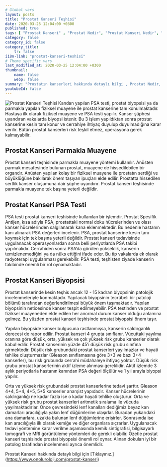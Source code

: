 ```yaml
---
# Global vars
layout: posts
title: "Prostat Kanseri Teşhisi"
date: 2020-03-25 12:04:00 +0300
published: true
tags: [ "Prostat Kanseri" , "Prostat Nedir", "Prostat Kanseri Nedir", "Prostat kanseri teşhisİ", "Prostat kanseri tedavisi", "Prostat kanseri ameliyatı", "Prostat kanseri belirtileri", " Prostat Kanseri aktif izlem", "Prostat kanseri komplikasyonları", "Prostat Kanseri Lenf düğümleri", "Prostat Kanseri yan etkileri" , "Prostat Kanseri genetik" , "Prostat Kanseri Muayene" , "Prostat Kanseri PSA Testi" , "Prostat kanseri biyopsisi", "Prostat Kanseri açık ameliyatı" , "Prostat kanseri radyoterapi", " Prostat kanseri kapalı ameliyatı" , "Prostat kanseri ne zaman" ]
category: false
category_id: false
category_title:
    tr: false
i18n-link: "prostat-kanseri-teshisi"
# Theme specific vars
last_modified_at: 2020-03-25 12:04:00 +0300
thumbnail:
    name: false
    webp: false
summary: "Prostatın kanserleri hakkında detaylı bilgi , Prostat Nedir, Prostat Kanseri Nedir, Prostat kanseri teşhisi ve tedavisi, Prostat kanseri ameliyat teknikleri, Prostat kanseri belirtileri, Güncel tedavi yöntemleri, Aktif izlem nedir, Prostat kanseri komplikasyonları ve tedavileri, Lenf düğümlerinin çıkartılması."
youtubeId: false
---
```






![Prostat Kanseri Teşhisi](/assets/img/prostatkanseriteshisi.jpeg)
Kandan yapılan PSA testi, prostat biyopsisi ya da parmakla yapılan fiziksel muayene ile prostat kanserine tanı konulmaktadır. Hastaya ilk olarak fiziksel muayene ve PSA testi yapılır. Kanser şüphesi uyandıran vakalarda biyopsi istenir. Bu 3 işlem yapıldıktan sonra prostat kanserine kesin tanı konur ve cerrahiye ihtiyaç duyulup duyulmadığına karar verilir. Bütün prostat kanserleri risk teşkil etmez, operasyona gerek kalmayabilir.

## Prostat Kanseri Parmakla Muayene

Prostat kanseri teşhisinde parmakla muayene yöntemi kullanılır. Anüsten parmak mesafesinde bulunan prostat, muayene de hissedilebilen bir organdır. Anüsten yapılan kolay bir fiziksel muayene ile prostatın sertliği ve büyüklüğüne bakılarak önem taşıyan ipuçları elde edilir. Prostatta hissedilen sertlik kanser oluşumuna dair şüphe uyandırır.  Prostat kanseri teşhisinde parmakla muayene tek başına yeterli değildir.

## Prostat Kanseri PSA Testi

PSA testi prostat kanseri teşhisinde kullanılan bir işlemdir. Prostat Spesifik Antijen, kısa adıyla PSA, prostattaki normal doku hücrelerinden ve olası kanser hücrelerinden salgılanarak kana eklenmektedir. Bu nedenle hastanın kanı alınarak PSA değerleri incelenir. PSA, prostat kanserine kesin tanı koymak için tek başına yeterli değildir. Prostat kanseri tedavisinde uygulanacak operasyonlardan sonra belli periyotlarda PSA takibi yapılmalıdır. Cerrahiden sonra PSA’da görülen yükseklik, kanserin temizlenemediğini ya da nüks ettiğini ifade eder. Bu tip vakalarda ek olarak radyoterapi uygulanması gerekebilir. PSA testi, teşhisten ziyade kanserin takibinde önemli bir rol oynamaktadır.

## Prostat Kanseri Biyopsisi

Prostat kanserinde kesin teşhis ancak 12 - 15 kadran biyopsinin patolojik incelenmeleriyle konmaktadır. Yapılacak biyopsinin tecrübeli bir patoloji bölümü tarafından değerlendirilmesi büyük önem taşımaktadır. Yapılan biyopsinin neticesinde kanser tespit edilmeyebilir. PSA testinden ve prostat fiziksel muayeneden elde edilen her anormal durum kanser olduğu anlamına gelmez. Bu yüzden prostat kanseri teşhisinde prostat biyopsisi önem taşır.

Yapılan biyopside kanser bulgusuna rastlanmışsa, kanserin saldırganlık derecesi de rapor edilir. Prostat kanseri 4 grupta sınıflanır. Vücuttaki yayılma oranına göre düşük, orta, yüksek ve çok yüksek risk grubu kanserler olarak kabul edilir. Prostat kanserinin yüzde 45’i düşük risk grubu sınıfına girmektedir. Düşük risk grubundaki prostat kanserleri yayılmazlar ve hayati tehlike oluşturmazlar (Gleason sınıflamasına göre 3+3 ve bazı 3+4 kanserler), bu risk grubunda cerrahi müdahaleye ihtiyaç yoktur. Düşük risk grubu prostat kanserlerinin aktif izleme alınması gereklidir. Aktif izlemde 3 aylık periyotlarla hastanın kanından PSA değeri ölçülür ve 1 yıl arayla biyopsi yapılır.

Orta ve yüksek risk grubundaki prostat kanserlerine tedavi şarttır. Gleason 4+4, 5+4, 4+5, 5+5 kanserler anarşist yapıdadır. Kanser hücrelerinin saldırganlığı ne kadar fazla ise o kadar hayati tehlike oluşturur. Orta ve yüksek risk grubu prostat kanserleri aritmetik sıralama ile vücuda yayılmaktadırlar. Önce çevresindeki lenf kanalları dediğimiz beyaz kan damarları aracılığıyla yakın lenf düğümlerine ulaşırlar. Buradan yukarıdaki ana damarlara, uzakta bulunan lenf düğümlerine erişirler. Sonrasında ise kan aracılığıyla ilk olarak kemiğe ve diğer organlara sıçrarlar. Uygulanacak tedavi yöntemine karar verilme aşamasında kemik sintigrafisi, bilgisayarlı tomografi ve MRI görüntüleme yöntemleri de gerekli olabilir. Özetle prostat kanseri teşhisinde prostat biyopsisi önemli rol oynar. Alınan dokuları iyi bir patolog tarafından incelenmesi ayrıca önemlidir.



Prostat Kanseri hakkında detaylı bilgi için [Tıklayınız.] (https://www.onoluroloji.com/prostat-kanseri)

